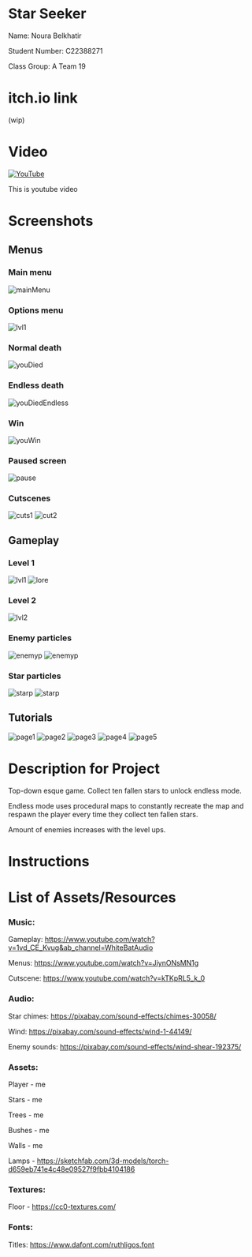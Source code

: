 # Star Seeker

Name: Noura Belkhatir

Student Number: C22388271

Class Group: A Team 19

# itch.io link

(wip)

# Video

[![YouTube](images/face.PNG)](https://youtu.be/cn7bbWR2a0I)

This is youtube video


# Screenshots

## Menus

### Main menu
![mainMenu](images/mainMenu.PNG)

### Options menu
![lvl1](images/lvl1.PNG)

### Normal death
![youDied](images/youDiedNormal.PNG)

### Endless death
![youDiedEndless](images/youDiedEndless.PNG)

### Win
![youWin](images/youWin.PNG)

### Paused screen
![pause](images/paused_screen.PNG)

### Cutscenes
![cuts1](images/face.PNG)
![cut2](images/cutscene2.PNG)

## Gameplay

### Level 1
![lvl1](images/lvl1.PNG)
![lore](images/loreeee.PNG)

### Level 2
![lvl2](images/lvl2.PNG)

### Enemy particles
![enemyp](images/enemyParticles.PNG)
![enemyp](images/enemyp2.PNG)

### Star particles
![starp](images/starParticles.PNG)
![starp](images/starp2.PNG)


## Tutorials

![page1](images/tutorial1.PNG)
![page2](images/tutorial2.PNG)
![page3](images/tutorial3.PNG)
![page4](images/tutorial4.PNG)
![page5](images/tutorial5.PNG)




# Description for Project

Top-down esque game. Collect ten fallen stars to unlock endless mode.

Endless mode uses procedural maps to constantly recreate the map and respawn the player
every time they collect ten fallen stars.

Amount of enemies increases with the level ups.

# Instructions


# List of Assets/Resources
### Music:

Gameplay: https://www.youtube.com/watch?v=1vd_CE_Kvug&ab_channel=WhiteBatAudio

Menus: https://www.youtube.com/watch?v=JiynONsMN1g

Cutscene: https://www.youtube.com/watch?v=kTKpRL5_k_0


### Audio:
Star chimes: https://pixabay.com/sound-effects/chimes-30058/

Wind: https://pixabay.com/sound-effects/wind-1-44149/

Enemy sounds: https://pixabay.com/sound-effects/wind-shear-192375/




### Assets:
Player - me

Stars - me

Trees - me

Bushes - me

Walls - me

Lamps - https://sketchfab.com/3d-models/torch-d659eb741e4c48e09527f9fbb4104186


### Textures:

Floor - https://cc0-textures.com/


### Fonts:

Titles: https://www.dafont.com/ruthligos.font



 
